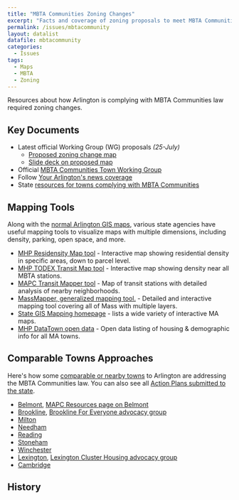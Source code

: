 ```yaml
---
title: "MBTA Communities Zoning Changes"
excerpt: "Facts and coverage of zoning proposals to meet MBTA Communities law."
permalink: /issues/mbtacommunity
layout: datalist
datafile: mbtacommunity
categories:
  - Issues
tags:
  - Maps
  - MBTA
  - Zoning
---
```


Resources about how Arlington is complying with MBTA Communities law required zoning changes.

## Key Documents

- Latest official Working Group (WG) proposals *(25-July)*
  - [Proposed zoning change map](https://www.arlingtonma.gov/home/showpublisheddocument/66215/638258738820870000)
  - [Slide deck on proposed map](https://www.arlingtonma.gov/home/showpublisheddocument/66273)
- Official [MBTA Communities Town Working Group](https://www.arlingtonma.gov/Home/Components/News/News/12760/16)
- Follow [Your Arlington's news coverage](https://yourarlington.com/arlington-archives/town-school/planning.html)
- State [resources for towns complying with MBTA Communities](https://www.mass.gov/info-details/resources-for-mbta-communities)

## Mapping Tools

Along with the [normal Arlington GIS maps](https://www.arlingtonma.gov/departments/information-technology/geographic-information-system-gis/map-library), various state agencies have useful mapping tools to visualize maps with multiple dimensions, including density, parking, open space, and more.

- [MHP Residensity Map tool](https://residensity.mhp.net/) - Interactive map showing residential density in specific areas, down to parcel level.
- [MHP TODEX Transit Map tool](https://mhpcenterforhousingdata.shinyapps.io/todex/) - Interactive map showing density near all MBTA stations.
- [MAPC Transit Mapper tool](https://www.tstation.info/#fss/q/by_name=MASSACHUSETTS%20AVE%20@%20DANIELS%20ST) - Map of transit stations with detailed analysis of nearby neighborhoods.
- [MassMapper, generalized mapping tool.](https://maps.massgis.digital.mass.gov/MassMapper/MassMapper.html) - Detailed and interactive mapping tool covering all of Mass with multiple layers.
- [State GIS Mapping homepage](https://www.mass.gov/info-details/special-topic-web-maps) - lists a wide variety of interactive MA maps.
- [MHP DataTown open data](https://mhpcenterforhousingdata.shinyapps.io/DataTown/) - Open data listing of housing & demographic info for all MA towns.

## Comparable Towns Approaches

Here's how some [comparable or nearby towns](/comparable/) to Arlington are addressing the MBTA Communities law.  You can also see all [Action Plans submitted to the state](https://www.mass.gov/doc/submitted-section-3a-action-plans).

- [Belmont](https://www.belmont-ma.gov/mbta-communities-advisory-committee), [MAPC Resources page on Belmont](https://www.mapc.org/resource-library/belmont-multifam-zoning/)
- [Brookline](https://www.brooklinema.gov/2044/Multifamily-MBTA), [Brookline For Everyone advocacy group](https://brooklineforeveryone.com/)
- [Milton](https://www.townofmilton.org/301/Massachusetts-Bay-Transportation-Authori) 
- [Needham](https://www.needhamma.gov/5402/MBTA-Communities-Law) 
- [Reading](https://www.readingma.gov/826/MBTA-Communities-Process) 
- [Stoneham](https://www.stoneham-ma.gov/documentcenter/view/5394) 
- [Winchester](https://www.winchester.us/1090/MBTA-3A) 
- [Lexington](https://www.lexingtonma.gov/1496/Zoning-Amendments---MBTA-Communities), [Lexington Cluster Housing advocacy group](https://www.lexclusterhousing.org/)
- [Cambridge](https://www.cambridgema.gov/CDD/News/detail.aspx?path=/sitecore/content/home/cdd/news/2023/2/cambridgesubmitsinterimactionplanformbtacommunities) 

## History
